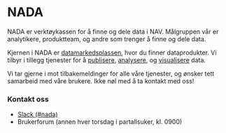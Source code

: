 # NADA

NADA er verktøykassen for å finne og dele data i NAV.
Målgruppen vår er analytikere, produktteam, og andre som trenger å finne og dele data.

Kjernen i NADA er [datamarkedsplassen](https://data.intern.nav.no), hvor du finner dataprodukter.
Vi tilbyr i tillegg tjenester for å [publisere](dele-data/dataprodukt), [analysere](prosessere-data/getting-started), og [visualisere](dele-innsikt/metabase) data.

Vi tar gjerne i mot tilbakemeldinger for alle våre tjenester, og ønsker tett samarbeid med våre brukere.
Ikke nøl med å ta kontakt med oss!

### Kontakt oss

* [Slack (#nada)](https://nav-it.slack.com/archives/CGRMQHT50)
* Brukerforum (annen hver torsdag i partallsuker, kl. 0900)